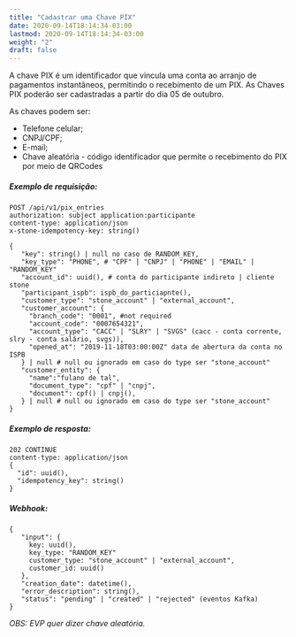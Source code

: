 ```yaml
---
title: "Cadastrar uma Chave PIX"
date: 2020-09-14T18:14:34-03:00
lastmod: 2020-09-14T18:14:34-03:00
weight: "2"
draft: false
---
```


A chave PIX é um identificador que vincula uma conta ao arranjo de pagamentos instantâneos, permitindo o recebimento de um PIX. As Chaves PIX poderão ser cadastradas a partir do dia 05 de outubro.

As chaves podem ser:
- Telefone celular;
- CNPJ/CPF;
- E-mail;
- Chave aleatória - código identificador que permite o recebimento do PIX por meio de QRCodes

##### Exemplo de requisição:
```textmate
POST /api/v1/pix_entries
authorization: subject application:participante
content-type: application/json
x-stone-idempotency-key: string()
```

```textmate
{
   "key": string() | null no caso de RANDOM_KEY,
   "key_type": "PHONE", # "CPF" | "CNPJ" | "PHONE" | "EMAIL" | "RANDOM_KEY"
   "account_id": uuid(), # conta do participante indireto | cliente stone
   "participant_ispb": ispb_do_particiapnte(),
   "customer_type": "stone_account" | "external_account",
   "customer_account": {
     "branch_code": "0001", #not required
     "account_code": "0007654321",
     "account_type": "CACC" | "SLRY" | "SVGS" (cacc - conta corrente, slry - conta salário, svgs)),
     "opened_at": "2019-11-18T03:00:00Z" data de abertura da conta no ISPB
   } | null # null ou ignorado em caso do type ser "stone_account"
   "customer_entity": {
     "name":"fulano de tal",
     "document_type": "cpf" | "cnpj",
     "document": cpf() | cnpj(),
   } | null # null ou ignorado em caso do type ser "stone_account"
}
```

##### Exemplo de resposta:
```textmate
202 CONTINUE
content-type: application/json
{
  "id": uuid(),
  "idempotency_key": string()
}
```

##### Webhook:
```textmate
{
   "input": {
     key: uuid(),
     key_type: "RANDOM_KEY"
     customer_type: "stone_account" | "external_account",
     customer_id: uuid()
   },
   "creation_date": datetime(),
   "error_description": string(),
   "status": "pending" | "created" | "rejected" (eventos Kafka)
}
```

_OBS: EVP quer dizer chave aleatória._